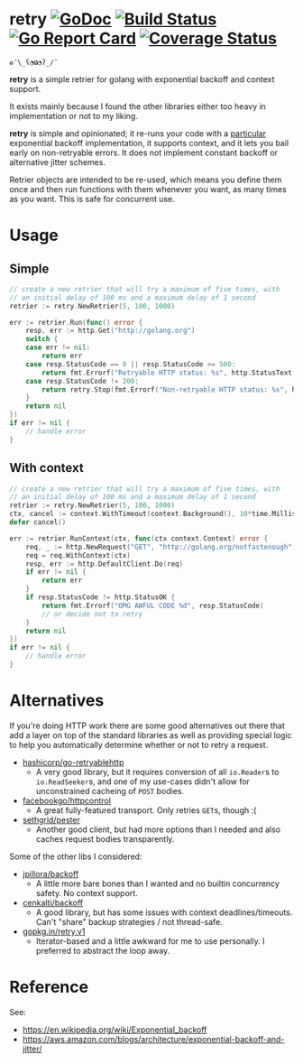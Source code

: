 # retry [![GoDoc](https://godoc.org/github.com/flowchartsman/retry?status.svg)](https://godoc.org/github.com/flowchartsman/retry) [![Build Status](https://img.shields.io/travis/flowchartsman/retry.svg)](https://travis-ci.org/flowchartsman/v8) [![Go Report Card](https://goreportcard.com/badge/github.com/flowchartsman/retry)](https://goreportcard.com/report/github.com/flowchartsman/retry) [![Coverage Status](https://img.shields.io/coveralls/github/flowchartsman/retry.svg)](https://coveralls.io/github/flowchartsman/retry?branch=master)
`♻️¯\_ʕ◔ϖ◔ʔ_/¯`

**retry** is a simple retrier for golang with exponential backoff and context support.

It exists mainly because I found the other libraries either too heavy in implementation or not to my liking.

**retry** is simple and opinionated; it re-runs your code with a [particular](https://aws.amazon.com/blogs/architecture/exponential-backoff-and-jitter/) exponential backoff implementation, it supports context, and it lets you bail early on non-retryable errors. It does not implement constant backoff or alternative jitter schemes.

Retrier objects are intended to be re-used, which means you define them once and then run functions with them whenever you want, as many times as you want. This is safe for concurrent use.

# Usage

## Simple
```go
// create a new retrier that will try a maximum of five times, with
// an initial delay of 100 ms and a maximum delay of 1 second
retrier := retry.NewRetrier(5, 100, 1000)

err := retrier.Run(func() error {
    resp, err := http.Get("http://golang.org")
    switch {
    case err != nil:
        return err
    case resp.StatusCode == 0 || resp.StatusCode >= 500:
        return fmt.Errorf("Retryable HTTP status: %s", http.StatusText(resp.StatusCode))
    case resp.StatusCode != 200:
        return retry.Stop(fmt.Errorf("Non-retryable HTTP status: %s", http.StatusText(resp.StatusCode)))
    }
    return nil
})
if err != nil {
    // handle error
}
```

## With context
```go
// create a new retrier that will try a maximum of five times, with
// an initial delay of 100 ms and a maximum delay of 1 second
retrier := retry.NewRetrier(5, 100, 1000)
ctx, cancel := context.WithTimeout(context.Background(), 10*time.Millisecond)
defer cancel()

err := retrier.RunContext(ctx, func(ctx context.Context) error {
    req, _ := http.NewRequest("GET", "http://golang.org/notfastenough", nil)
    req = req.WithContext(ctx)
    resp, err := http.DefaultClient.Do(req)
    if err != nil {
        return err
    }
    if resp.StatusCode != http.StatusOK {
        return fmt.Errorf("OMG AWFUL CODE %d", resp.StatusCode)
        // or decide not to retry
    }
    return nil
})
if err != nil {
    // handle error
}
```

# Alternatives

If you're doing HTTP work there are some good alternatives out there that add a layer on top of the standard libraries as well as providing special logic to help you automatically determine whether or not to retry a request.

- [hashicorp/go-retryablehttp](https://github.com/hashicorp/go-retryablehttp)
  - A very good library, but it requires conversion of all `io.Reader`s to `io.ReadSeeker`s, and one of my use-cases didn't allow for unconstrained cacheing of `POST` bodies.
- [facebookgo/httpcontrol](https://github.com/facebookgo/httpcontrol)
  - A great fully-featured transport. Only retries `GET`s, though :(
- [sethgrid/pester](https://github.com/sethgrid/pester)
  - Another good client, but had more options than I needed and also caches request bodies transparently.

Some of the other libs I considered:
- [jpillora/backoff](https://github.com/jpillora/backoff)
  - A little more bare bones than I wanted and no builtin concurrency safety. No context support.
- [cenkalti/backoff](https://github.com/cenkalti/backoff)
  - A good library, but has some issues with context deadlines/timeouts. Can't "share" backup strategies / not thread-safe.
- [gopkg.in/retry.v1](https://gopkg.in/retry.v1)
  - Iterator-based and a little awkward for me to use personally. I preferred to abstract the loop away.

# Reference

See:
* https://en.wikipedia.org/wiki/Exponential_backoff
* https://aws.amazon.com/blogs/architecture/exponential-backoff-and-jitter/
